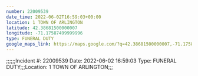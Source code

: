 ```yaml
---
number: 22009539
date_time: 2022-06-02T16:59:03+00:00
location: 1 TOWN OF ARLINGTON
latitude: 42.38681500000007
longitude: -71.17587499999996
type: FUNERAL DUTY
google_maps_link: https://maps.google.com/?q=42.38681500000007,-71.17587499999996
---
```


;;;;;;Incident #: 22009539   Date: 2022-06-02 16:59:03   Type: FUNERAL DUTY;;;Location: 1 TOWN OF ARLINGTON;;;
